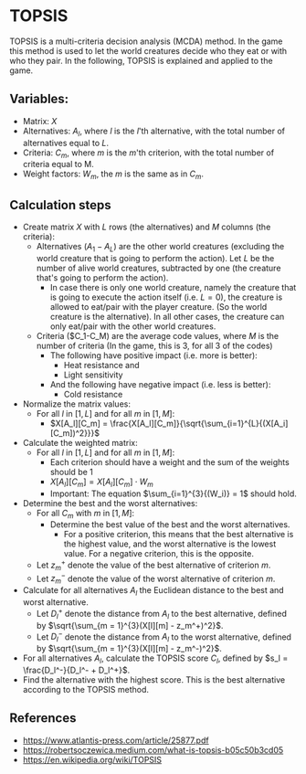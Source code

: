 # TOPSIS
TOPSIS is a multi-criteria decision analysis (MCDA) method. In the game this method is used to let the world creatures decide who they eat or with who they pair. In the following, TOPSIS is explained and applied to the game.

## Variables:
- Matrix: $X$
- Alternatives: $A_l$, where $l$ is the $l$'th alternative, with the total number of alternatives equal to $L$.
- Criteria: $C_m$, where $m$ is the $m$'th criterion, with the total number of criteria equal to M.
- Weight factors: $W_m$, the $m$ is the same as in $C_m$.

## Calculation steps
- Create matrix $X$ with $L$ rows (the alternatives) and $M$ columns (the criteria):
  - Alternatives ($A_1 - A_L$) are the other world creatures (excluding the world creature that is going to perform the action). Let $L$ be the number of alive world creatures, subtracted by one (the creature that's going to perform the action). 
    - In case there is only one world creature, namely the creature that is going to execute the action itself (i.e. $L=0$), the creature is allowed to eat/pair with the player creature. (So the world creature is the alternative). In all other cases, the creature can only eat/pair with the other world creatures.
  - Criteria ($C_1-C_M) are the average code values, where $M$ is the number of criteria (In the game, this is 3, for all 3 of the codes)
    - The following have positive impact (i.e. more is better): 
      - Heat resistance and
      - Light sensitivity 
    - And the following have negative impact (i.e. less is better):
      - Cold resistance
- Normalize the matrix values:
  - For all $l$ in $[1,L]$ and for all $m$ in $[1,M]$:
    - $X[A_l][C_m] = \frac{X[A_l][C_m]}{\sqrt{\sum_{i=1}^{L}{(X[A_i][C_m])^2}}}$
- Calculate the weighted matrix:
  - For all $l$ in $[1,L]$ and for all $m$ in $[1,M]$:
    - Each criterion should have a weight and the sum of the weights should be 1
    - $X[A_l][C_m] = X[A_l][C_m] \cdot W_m$
    - Important: The equation $\sum_{i=1}^{3}{(W_i)} = 1$ should hold.
- Determine the best and the worst alternatives:
  - For all $C_m$ with $m$ in $[1,M]$:
    - Determine the best value of the best and the worst alternatives.
      - For a positive criterion, this means that the best alternative is the highest value, and the worst alternative is the lowest value. For a negative criterion, this is the opposite.
  - Let $z_m^+$ denote the value of the best alternative of criterion $m$.
  - Let $z_m^-$ denote the value of the worst alternative of criterion $m$.
- Calculate for all alternatives $A_l$ the Euclidean distance to the best and worst alternative.
  - Let $D_{l}^{+}$ denote the distance from $A_l$ to the best alternative, defined by $\sqrt{\sum_{m = 1}^{3}(X[l][m] - z_m^+)^2}$.
  - Let $D_{l}^{-}$ denote the distance from $A_l$ to the worst alternative, defined by $\sqrt{\sum_{m = 1}^{3}(X[l][m] - z_m^-)^2}$.
- For all alternatives $A_l$, calculate the TOPSIS score $C_l$, defined by $s_l = \frac{D_l^-}{D_l^- + D_l^+}$.
- Find the alternative with the highest score. This is the best alternative according to the TOPSIS method.

## References
- https://www.atlantis-press.com/article/25877.pdf
- https://robertsoczewica.medium.com/what-is-topsis-b05c50b3cd05
- https://en.wikipedia.org/wiki/TOPSIS